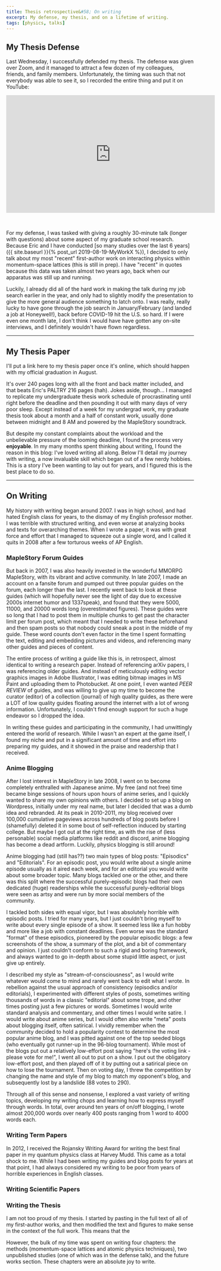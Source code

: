 ```yaml
---
title: Thesis retrospective&#58; On writing
excerpt: My defense, my thesis, and on a lifetime of writing.
tags: [physics, talks]
---
```


## My Thesis Defense

Last Wednesday, I successfully defended my thesis. The defense was given over Zoom, and it managed to attract a few dozen of my colleagues, friends, and family members. Unfortunately, the timing was such that not everybody was able to see it, so I recorded the entire thing and put it on YouTube:

<iframe width="560" height="315" src="https://www.youtube.com/embed/8sBW7nDgJsc" frameborder="0" allow="accelerometer; autoplay; encrypted-media; gyroscope; picture-in-picture" allowfullscreen></iframe>

&nbsp;

For my defense, I was tasked with giving a roughly 30-minute talk (longer with questions) about some aspect of my graduate school research. Because Eric and I have conducted [so many studies over the last 6 years]({{ site.baseurl }}{% post_url 2019-08-19-MyWorkX %}), I decided to only talk about my most "recent" first-author work on interacting physics within momentum-space lattices (this is still in prep). I have "recent" in quotes because this data was taken almost two years ago, back when our apparatus was still up and running.

Luckily, I already did all of the hard work in making the talk during my job search earlier in the year, and only had to slightly modify the presentation to give the more general audience something to latch onto. I was really, really lucky to have gone through the job search in January/February (and landed a job at Honeywell!), back before COVID-19 hit the U.S. so hard. If I were even one month late, I don't think I would have have gotten any on-site interviews, and I definitely wouldn't have flown regardless.

---

## My Thesis Paper

I'll put a link here to my thesis paper once it's online, which should happen with my official graduation in August.

It's over 240 pages long with all the front and back matter included, and that beats Eric's PALTRY 216 pages (hah). Jokes aside, though... I managed to replicate my undergraduate thesis work schedule of procrastinating until right before the deadline and then pounding it out with many days of very poor sleep. Except instead of a week for my undergrad work, my graduate thesis took about a month and a half of constant work, usually done between midnight and 8 AM and powered by the MapleStory soundtrack.

But despite my constant complaints about the workload and the unbelievable pressure of the looming deadline, I found the process very **enjoyable**. In my many months spent thinking about writing, I found the reason in this blog: I've loved writing all along. Below I'll detail my journey with writing, a now invaluable skill which began out of a few nerdy hobbies. This is a story I've been wanting to lay out for years, and I figured this is the best place to do so.

---

## On Writing

My history with writing began around 2007. I was in high school, and had hated English class for years, to the dismay of my English professor mother. I was terrible with structured writing, and even worse at analyzing books and texts for overarching themes. When I wrote a paper, it was with great force and effort that I managed to squeeze out a single word, and I called it quits in 2008 after a few torturous weeks of AP English.

### MapleStory Forum Guides

But back in 2007, I was also heavily invested in the wonderful MMORPG MapleStory, with its vibrant and active community. In late 2007, I made an account on a fansite forum and pumped out three popular guides on the forum, each longer than the last. I recently went back to look at these guides (which will hopefully never see the light of day due to excessive 2000s internet humor and 1337speak), and found that they were 5000, 11000, and 20000 words long (overestimated figures). These guides were so long that I had to post them in multiple chunks to get past the character limit per forum post, which meant that I needed to write these beforehand and then spam posts so that nobody could sneak a post in the middle of my guide. These word counts don't even factor in the time I spent formatting the text, editing and embedding pictures and videos, and referencing many other guides and pieces of content.

The entire process of writing a guide like this is, in retrospect, almost identical to writing a research paper. Instead of referencing arXiv papers, I was referencing older guides. And instead of meticulously editing vector graphics images in Adobe Illustrator, I was editing bitmap images in MS Paint and uploading them to Photobucket. At one point, I even wanted *PEER REVIEW* of guides, and was willing to give up my time to become the curator (editor) of a collection (journal) of high quality guides, as there were a LOT of low quality guides floating around the internet with a lot of wrong information. Unfortunately, I couldn't find enough support for such a huge endeavor so I dropped the idea.

In writing these guides and participating in the community, I had unwittingly entered the world of research. While I wasn't an expert at the game itself, I found my niche and put in a significant amount of time and effort into preparing my guides, and it showed in the praise and readership that I received.

### Anime Blogging

After I lost interest in MapleStory in late 2008, I went on to become completely enthralled with Japanese anime. My free (and not free) time became binge sessions of hours upon hours of anime series, and I quickly wanted to share my own opinions with others. I decided to set up a blog on Wordpress, initially under my real name, but later I decided that was a dumb idea and rebranded. At its peak in 2010-2011, my blog received over 100,000 cumulative pageviews across hundreds of blog posts before I (shamefully) deleted it in some bout of self-reflection induced by starting college. But maybe I got out at the right time, as with the rise of (less personable) social media platforms like reddit and discord, anime blogging has become a dead artform. Luckily, physics blogging is still around!

Anime blogging had (still has??) two main types of blog posts: "Episodics" and "Editorials". For an episodic post, you would write about a single anime episode usually as it aired each week, and for an editorial you would write about some broader topic. Many blogs tackled one or the other, and there was this split where the successful purely-episodic blogs had their own dedicated (huge) readerships while the successful purely-editorial blogs were seen as artsy and were run by more social members of the community.

I tackled both sides with equal vigor, but I was absolutely horrible with episodic posts. I tried for many years, but I just couldn't bring myself to write about every single episode of a show. It seemed less like a fun hobby and more like a job with constant deadlines. Even worse was the standard "format" of these episodics, pioneered by the popular episodic blogs: a few screenshots of the show, a summary of the plot, and a bit of commentary and opinion. I just couldn't conform to such a rigid and boring framework, and always wanted to go in-depth about some stupid little aspect, or just give up entirely.

I described my style as "stream-of-consciousness", as I would write whatever would come to mind and rarely went back to edit what I wrote. In rebellion against the usual approach of consistency (episodics and/or editorials), I experimented with different styles of posts, sometimes writing thousands of words in a classic "editorial" about some trope, and other times posting just a few pictures or words. Sometimes I would write standard analysis and commentary, and other times I would write satire. I would write about anime series, but I would often also write "meta" posts about blogging itself, often satirical. I vividly remember when the community decided to hold a popularity contest to determine the most popular anime blog, and I was pitted against one of the top seeded blogs (who eventually got runner-up in the 96-blog tournament). While most of the blogs put out a relatively low-effort post saying "here's the voting link - please vote for me!", I went all out to put on a show. I put out the obligatory low-effort post, and then played off of it by putting out a satirical piece on how to lose the tournament. Then on voting day, I threw the competition by changing the name and style of my blog to match my opponent's blog, and subsequently lost by a landslide (88 votes to 290).

Through all of this sense and nonsense, I explored a vast variety of writing topics, developing my writing chops and learning how to express myself through words. In total, over around ten years of on/off blogging, I wrote almost 200,000 words over nearly 400 posts ranging from 1 word to 4000 words each.

### Writing Term Papers

In 2012, I received the Rojansky Writing Award for writing the best final paper in my quantum physics class at Harvey Mudd. This came as a total shock to me. While I had been writing my guides and blog posts for years at that point, I had always considered my writing to be poor from years of horrible experiences in English classes.


### Writing Scientific Papers



### Writing the Thesis

I am not too proud of my thesis. I started by pasting in the full text of all of my first-author works, and then modified the text and figures to make sense in the context of the full work. This means that the

However, the bulk of my time was spent on writing four chapters: the methods (momentum-space lattices and atomic physics techniques), two unpublished studies (one of which was in the defense talk), and the future works section. These chapters were an absolute joy to write.
